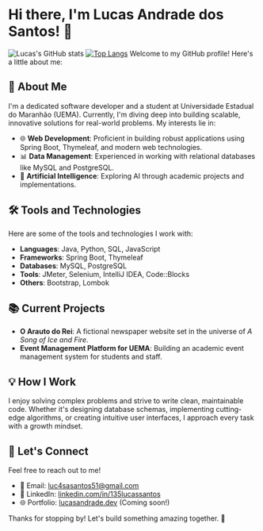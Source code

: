 # Hi there, I'm Lucas Andrade dos Santos! 👋

![Lucas's GitHub stats](https://github-readme-stats.vercel.app/api?username=lucasA51&show_icons=true&theme=transparent)
[![Top Langs](https://github-readme-stats.vercel.app/api/top-langs/?username=lucasA51&layout=pie)](https://github.com/anuraghazra/github-readme-stats)
Welcome to my GitHub profile! Here's a little about me:

## 🚀 About Me
I'm a dedicated software developer and a student at Universidade Estadual do Maranhão (UEMA). Currently, I'm diving deep into building scalable, innovative solutions for real-world problems. My interests lie in:

- 🌐 **Web Development**: Proficient in building robust applications using Spring Boot, Thymeleaf, and modern web technologies.
- 📊 **Data Management**: Experienced in working with relational databases like MySQL and PostgreSQL.
- 🤖 **Artificial Intelligence**: Exploring AI through academic projects and implementations.

## 🛠️ Tools and Technologies

Here are some of the tools and technologies I work with:

- **Languages**: Java, Python, SQL, JavaScript
- **Frameworks**: Spring Boot, Thymeleaf
- **Databases**: MySQL, PostgreSQL
- **Tools**: JMeter, Selenium, IntelliJ IDEA, Code::Blocks
- **Others**: Bootstrap, Lombok

## 📚 Current Projects

- **O Arauto do Rei**: A fictional newspaper website set in the universe of *A Song of Ice and Fire*.
- **Event Management Platform for UEMA**: Building an academic event management system for students and staff.

## 💡 How I Work

I enjoy solving complex problems and strive to write clean, maintainable code. Whether it's designing database schemas, implementing cutting-edge algorithms, or creating intuitive user interfaces, I approach every task with a growth mindset.

## 🌱 Let's Connect

Feel free to reach out to me!

- 📧 Email: luc4sasantos51@gmail.com
- 💼 LinkedIn: [linkedin.com/in/135lucassantos](https://www.linkedin.com/in/135lucassantos/)
- 🌐 Portfolio: [lucasandrade.dev](https://lucasandrade.dev) (Coming soon!)

Thanks for stopping by! Let's build something amazing together. 🚀

